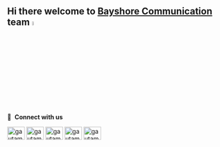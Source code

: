 ## Hi there welcome to <a href="https://bayshorecommunication.com/" target="blank">Bayshore Communication</a> team <img src="https://media.giphy.com/media/hvRJCLFzcasrR4ia7z/giphy.gif" width="5%">


🔗 &nbsp;**Connect with us**
<p align="left">
<a href="[https://bayshorecommunication.com/](https://www.facebook.com/bayshorecommunication)" target="blank"><img align="center" src="https://cdn-icons-png.flaticon.com/512/2504/2504903.png" alt="gautamkrishnar" height="30" width="40" /></a>
<a href="https://twitter.com/BayshoreCom" target="blank"><img align="center" src="https://www.flaticon.com/free-icon/twitter_2504947?term=twitter&page=1&position=10&origin=search&related_id=2504947" alt="gautamkrishnar" height="30" width="40" /></a>
<a href="https://www.linkedin.com/company/bayshore-communication/" target="blank"><img align="center" src="https://cdn-icons-png.flaticon.com/512/2504/2504923.png" alt="gautamkrishnar" height="30" width="40" /></a>
<a href="https://www.instagram.com/bayshorecommunication/" target="blank"><img align="center" src="https://cdn-icons-png.flaticon.com/512/1409/1409946.png" alt="gautamkrishnar" height="30" width="40" /></a>
<a href="https://www.youtube.com/channel/UCAaI96cOP7GGpYhEOPFhu8w" target="blank"><img align="center" src="https://cdn-icons-png.flaticon.com/512/3938/3938037.png" alt="gautamkrishnar" height="30" width="40" /></a>
